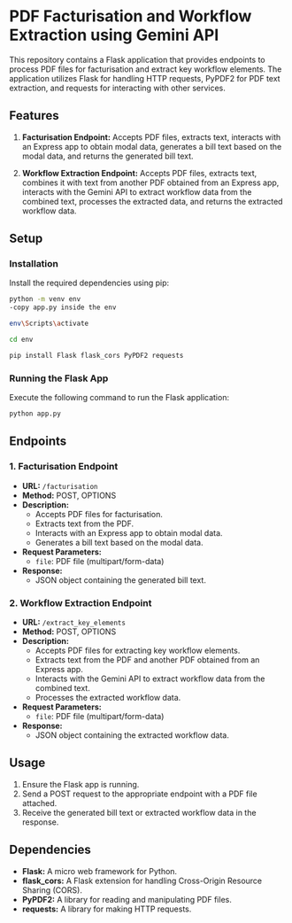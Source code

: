 # PDF Facturisation and Workflow Extraction using Gemini API

This repository contains a Flask application that provides endpoints to process PDF files for facturisation and extract key workflow elements. The application utilizes Flask for handling HTTP requests, PyPDF2 for PDF text extraction, and requests for interacting with other services.

## Features

1. **Facturisation Endpoint:** Accepts PDF files, extracts text, interacts with an Express app to obtain modal data, generates a bill text based on the modal data, and returns the generated bill text.

2. **Workflow Extraction Endpoint:** Accepts PDF files, extracts text, combines it with text from another PDF obtained from an Express app, interacts with the Gemini API to extract workflow data from the combined text, processes the extracted data, and returns the extracted workflow data.

## Setup

### Installation

Install the required dependencies using pip:

```bash
python -m venv env
-copy app.py inside the env
````
```bash
env\Scripts\activate
````
```bash
cd env
````
```bash
pip install Flask flask_cors PyPDF2 requests
````

### Running the Flask App

Execute the following command to run the Flask application:

```bash
python app.py
```

## Endpoints

### 1. Facturisation Endpoint

- **URL:** `/facturisation`
- **Method:** POST, OPTIONS
- **Description:**
  - Accepts PDF files for facturisation.
  - Extracts text from the PDF.
  - Interacts with an Express app to obtain modal data.
  - Generates a bill text based on the modal data.
- **Request Parameters:**
  - `file`: PDF file (multipart/form-data)
- **Response:**
  - JSON object containing the generated bill text.

### 2. Workflow Extraction Endpoint

- **URL:** `/extract_key_elements`
- **Method:** POST, OPTIONS
- **Description:**
  - Accepts PDF files for extracting key workflow elements.
  - Extracts text from the PDF and another PDF obtained from an Express app.
  - Interacts with the Gemini API to extract workflow data from the combined text.
  - Processes the extracted workflow data.
- **Request Parameters:**
  - `file`: PDF file (multipart/form-data)
- **Response:**
  - JSON object containing the extracted workflow data.

## Usage

1. Ensure the Flask app is running.
2. Send a POST request to the appropriate endpoint with a PDF file attached.
3. Receive the generated bill text or extracted workflow data in the response.

## Dependencies

- **Flask:** A micro web framework for Python.
- **flask_cors:** A Flask extension for handling Cross-Origin Resource Sharing (CORS).
- **PyPDF2:** A library for reading and manipulating PDF files.
- **requests:** A library for making HTTP requests.

